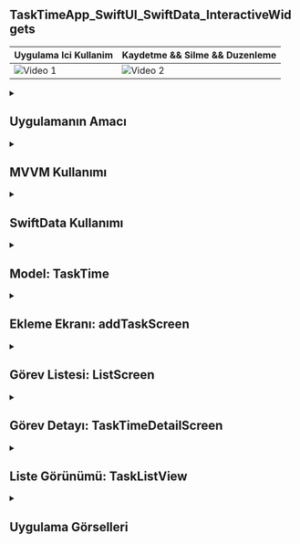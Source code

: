 ## TaskTimeApp_SwiftUI_SwiftData_InteractiveWidgets
| Uygulama Ici Kullanim | Kaydetme && Silme && Duzenleme|
|---------|---------|
| ![Video 1](https://github.com/user-attachments/assets/3a8ccbbb-cff3-44cb-9289-e946d367f7f3) | ![Video 2](https://github.com/user-attachments/assets/0b5414a5-edae-4965-a1f3-6537f84b8190) | 


 <details>
    <summary><h2>Uygulamanın Amacı </h2></summary>
    Proje Amacı
   TaskTime uygulaması, kullanıcıların günlük görevlerini düzenlemelerine ve bu görevler için belirli bir saat ve dakika seçmelerine olanak tanıyan bir görev takip aracıdır. Uygulamanın başlıca özellikleri:
   Görev Ekleme: Kullanıcılar, bir görev adı ve zaman belirterek yeni görevler ekleyebilir.
   Görev Listeleme: Ana ekranda kullanıcıya tüm görevler saat ve dakika bilgileriyle birlikte listelenir.
   Görev Güncelleme: Eklenen görevler düzenlenebilir. Zaman, görev adı veya tamamlanma durumu değiştirilebilir.
   Görev Silme: Kullanıcı, listeden gereksiz gördüğü görevleri kaldırabilir.
   Tamamlanma Durumu: Görevlerin tamamlanıp tamamlanmadığını işaretleyerek kullanıcı organize bir şekilde görevlerini takip edebilir
  </details>  



  <details>
    <summary><h2>MVVM Kullanımı</h2></summary>
    TaskTime uygulaması, Model-View-ViewModel (MVVM) tasarım desenini kullanarak geliştirilmiştir. Bu yaklaşım, SwiftUI'nin reaktif yapısıyla uyumlu bir şekilde çalışarak kodun daha okunabilir, test edilebilir ve sürdürülebilir olmasını sağlar:
    Model:
    Uygulamanın veri yapısıdır. Bu projede, TaskTime modeli görev adı, saat, dakika ve tamamlanma durumu gibi bilgileri içerir. Ayrıca, bu model SwiftData kullanılarak cihazda kalıcı olarak saklanır.
    View:
    Kullanıcı arayüzünden sorumludur. addTaskScreen, ListScreen ve TaskTimeDetailScreen gibi ekranlar, kullanıcıya veri girişini ve görüntülemesini sağlar. View, yalnızca ViewModel'den gelen veriyi gösterir.
    ViewModel:
    İş mantığını ve veri işleme süreçlerini yönetir. Bu proje SwiftData'nın otomatik veri yönetimi özelliklerini kullandığı için ViewModel katmanı minimal tutulmuş, veri yönetimi büyük ölçüde SwiftData’ya bırakılmıştır. Ancak, TaskListView gibi bileşenler veri sorgulama ve filtreleme işlemlerini içerir.
    MVVM kullanımı, arayüzün yeniden kullanılabilir bileşenler olarak oluşturulmasını ve iş mantığının kullanıcı arayüzünden ayrılmasını sağlar. Bu da hem test edilebilirlik hem de uzun vadede kolay bakım sağlar
    
  </details> 
  
  <details>
    <summary><h2>SwiftData Kullanımı</h2></summary>
    SwiftData, Apple’ın CoreData’dan daha sade ve modern bir veri yönetim çerçevesi olarak tanıtılmıştır. Bu projede SwiftData, görevlerin cihazda kalıcı olarak saklanmasını sağlamak için kullanılmıştır:
    Model Annotation (@Model):
    @Model kullanılarak TaskTime sınıfı otomatik olarak veri tabanı tarafından tanınır ve SwiftData ile ilişkilendirilir.
    Veri Kaydetme:
    Kullanıcı yeni bir görev eklediğinde context.insert() kullanılarak model veritabanına eklenir.
    Veri Güncelleme:
    Görev güncelleme işlemleri doğrudan model üzerinde gerçekleştirilir ve ardından context.save() çağrısıyla değişiklikler kaydedilir.
    Veri Silme:
    context.delete() ile seçilen görev veritabanından kaldırılır.
    SwiftData'nın basit ve deklaratif yapısı, veri yönetimi işlemlerini hem geliştirici hem de performans açısından daha verimli hale getirir. Bu proje, SwiftData'nın sunduğu bu avantajlardan faydalanarak cihazda hızlı ve güvenilir veri yönetimi sağlamaktadır
    
  </details> 


  <details>
    <summary><h2>Model: TaskTime</h2></summary>
    Amaç: TaskTime, bir görev ve saat bilgilerini içeren bir veri modelidir.
    SwiftData Kullanımı: @Model ile işaretlenerek SwiftData ile kalıcı veri yönetimi sağlanmıştır.
    Özellikler:
    id: Her göreve özel benzersiz bir kimlik (UUID).
    task: Görev adı.
    saat ve dakika: Görevin saati ve dakikası.
    isDone: Görevin tamamlanma durumu
    
    ```
    import Foundation
    import SwiftData

    @Model
    final class TaskTime: Identifiable {
    var id: String = UUID().uuidString
    var task: String
    var saat: Int
    var dakika: Int
    var isDone: Bool = false
    
    init(task: String, saat: Int, dakika: Int, isDone: Bool) {
        self.task = task
        self.saat = saat
        self.dakika = dakika
        self.isDone = isDone
    }
    }




    ```
  </details> 


  <details>
    <summary><h2>Ekleme Ekranı: addTaskScreen</h2></summary>
    Amaç: Kullanıcıdan görev adı, saat ve dakika bilgilerini alarak yeni bir TaskTime kaydı oluşturur.
    Form Validasyonu: Görev adı boş bırakıldığında "Kaydet" butonu devre dışı kalır.
    SwiftData Entegrasyonu: context.insert() ve context.save() kullanılarak veri yerel olarak saklanır.
    Saat ve Dakika Seçimi: Tekerlek stili Picker kullanılmıştır.
    
    ```
    struct addTaskScreen: View {
    @Environment(\.modelContext) private var context
    @Environment(\.dismiss) private var dismiss
    
    @State private var task: String = ""
    @State private var selectedSaat: Int = 0
    @State private var selectedDakika: Int = 0
    
    let saat = Array(0...23)
    let dakika = Array(0...59)
    
    private var isFormValid: Bool {
        !task.trimmingCharacters(in: .whitespaces).isEmpty
    }
    
    var body: some View {
        NavigationStack {
            Form {
                TextField(text: $task) {
                    Text("Task")
                }
                VStack {
                    Text("Seçilen Zaman: \(formattedTime)")
                        .font(.headline)
                        .padding()
                    
                    HStack {
                        Picker("Saat", selection: $selectedSaat) {
                            ForEach(saat, id: \.self) { hour in
                                Text("\(hour) saat").tag(hour)
                            }
                        }
                        .pickerStyle(WheelPickerStyle())
                        .frame(width: 100, height: 150)
                        .clipped()
                        
                        Text(":")
                            .font(.largeTitle)
                        
                        Picker("Dakika", selection: $selectedDakika) {
                            ForEach(dakika, id: \.self) { minute in
                                Text("\(minute) dakika").tag(minute)
                            }
                        }
                        .pickerStyle(WheelPickerStyle())
                        .frame(width: 125, height: 150)
                        .clipped()
                    }
                    .padding()
                }
            }
            .navigationTitle("TaskTime")
            .toolbar {
                ToolbarItem(placement: .topBarLeading) {
                    Button("Geri Dön") { dismiss() }
                }
                ToolbarItem(placement: .topBarTrailing) {
                    Button("Kaydet") {
                        let taskTime = TaskTime(task: task, saat: selectedSaat, dakika: selectedDakika, isDone: false)
                        context.insert(taskTime)
                        do {
                            try context.save()
                        } catch {
                            print(error.localizedDescription)
                        }
                        dismiss()
                    }
                    .disabled(!isFormValid)
                }
            }
        }
    }
    
    var formattedTime: String {
        String(format: "%02d:%02d", selectedSaat, selectedDakika)
    }
    }


    ```
  </details> 


  <details>
    <summary><h2>Görev Listesi: ListScreen</h2></summary>
    Amaç: Kullanıcının mevcut görevlerini görüntüleyebileceği bir liste ekranıdır.
    Veri Sorgulama: @Query ile TaskTime verileri alınır ve göreve göre sıralanır.
    Ekleme: "Ekle" butonuyla addTaskScreen ekranı açılır.
    
    ```
    struct ListScreen: View {
    @Query(sort: \TaskTime.task, order: .forward) private var taskTime: [TaskTime]
    @State private var isAddTaskTimePresented: Bool = false
    
    var body: some View {
        TaskListView(taskTimes: taskTime)
            .toolbar {
                ToolbarItem(placement: .topBarTrailing) {
                    Button("Ekle") {
                        isAddTaskTimePresented = true
                    }
                }
            }
            .sheet(isPresented: $isAddTaskTimePresented) {
                NavigationStack {
                    addTaskScreen()
                }
            }
    }
   }






    ```
  </details> 

  

  
  <details>
    <summary><h2>Görev Detayı: TaskTimeDetailScreen</h2></summary>
     Amaç: Görev detaylarını düzenlemek ve güncellemek için kullanılır.
     Veri Güncelleme: taskTime üzerindeki değişiklikler context.save() ile kaydedilir.
     Durum Güncelleme: Kullanıcı görevi "Yapıldı" veya "Yapılmadı" olarak işaretleyebilir.
    
    ```
    struct TaskTimeDetailScreen: View {
    @Environment(\.modelContext) private var context
    @Environment(\.dismiss) private var dismiss
    
    @State private var task: String = ""
    @State private var selectedSaat: Int = 0
    @State private var selectedDakika: Int = 0
    @State var completionStatus: Bool = false
    
    let taskTime: TaskTime
    
    var body: some View {
        Form {
            TextField(text: $task) {
                Text("Task")
            }
            VStack {
                Text("Seçilen Zaman: \(formattedTime)")
                    .font(.headline)
                    .padding()
                
                HStack {
                    Picker("Saat", selection: $selectedSaat) {
                        ForEach(Array(0...23), id: \.self) { Text("\($0) saat").tag($0) }
                    }
                    .pickerStyle(WheelPickerStyle())
                    .frame(width: 100, height: 150)
                    .clipped()
                    
                    Text(":").font(.largeTitle)
                    
                    Picker("Dakika", selection: $selectedDakika) {
                        ForEach(Array(0...59), id: \.self) { Text("\($0) dakika").tag($0) }
                    }
                    .pickerStyle(WheelPickerStyle())
                    .frame(width: 125, height: 150)
                    .clipped()
                }
                .padding()
                
                Picker("Görev Durumu", selection: $completionStatus) {
                    Text("Yapılmadı").tag(false)
                    Text("Yapıldı").tag(true)
                }
                .pickerStyle(SegmentedPickerStyle())
                .padding()
                
                Button("Güncelle") {
                    taskTime.task = task
                    taskTime.saat = selectedSaat
                    taskTime.dakika = selectedDakika
                    taskTime.isDone = completionStatus
                    do {
                        try context.save()
                    } catch {
                        print(error.localizedDescription)
                    }
                    dismiss()
                }
                .font(.title2)
                .padding()
            }
            .onAppear {
                task = taskTime.task
                selectedSaat = taskTime.saat
                selectedDakika = taskTime.dakika
                completionStatus = taskTime.isDone
            }
        }
    }
    
    var formattedTime: String {
        String(format: "%02d:%02d", selectedSaat, selectedDakika)
    }
    }



    ```
  </details> 


  <details>
    <summary><h2>Liste Görünümü: TaskListView</h2></summary>
     Amaç: Görev listesini görüntüler ve kullanıcıya görev detaylarına gitme veya silme imkanı tanır.
     Silme İşlemi: context.delete() ile veri silinir ve ardından kaydedilir.
    
    ```
    struct TaskListView: View {
    let taskTimes: [TaskTime]
    @Environment(\.modelContext) private var context
    
    var body: some View {
        List {
            ForEach(taskTimes) { taskTime in
                NavigationLink(value: taskTime) {
                    HStack {
                        Text(taskTime.task)
                            .strikethrough(taskTime.isDone, color: .red)
                            .font(.title3)
                        Spacer()
                        Text("\(taskTime.saat):\(taskTime.dakika)")
                    }
                }
            }
            .onDelete { indexSet in
                indexSet.forEach { index in
                    let selectedTask = taskTimes[index]
                    context.delete(selectedTask)
                    do {
                        try context.save()
                    } catch {
                        print(error.localizedDescription)
                    }
                }
            }
        }
        .navigationDestination(for: TaskTime.self) { taskTime in
            TaskTimeDetailScreen(taskTime: taskTime)
        }
    }
    }




    ```
  </details>

<details>
    <summary><h2>Uygulama Görselleri </h2></summary>
    
    
 <table style="width: 100%;">
    <tr>
        <td style="text-align: center; width: 16.67%;">
            <h4 style="font-size: 14px;">Ana Ekran Task Listeleme</h4>
            <img src="https://github.com/user-attachments/assets/2a31ba7e-52a7-49e8-8ad5-e7b07de54384" style="width: 100%; height: auto;">
        </td>
        <td style="text-align: center; width: 16.67%;">
            <h4 style="font-size: 14px;">Task Ekleme</h4>
            <img src="https://github.com/user-attachments/assets/4a28ce76-2096-455d-9189-ab02e6070d61" style="width: 100%; height: auto;">
        </td>
      <td style="text-align: center; width: 16.67%;">
            <h4 style="font-size: 14px;">Task Duzenleme</h4>
            <img src="https://github.com/user-attachments/assets/713e551f-ce9b-4f0d-8aa8-728959b51077" style="width: 100%; height: auto;">
        </td>
      <td style="text-align: center; width: 16.67%;">
            <h4 style="font-size: 14px;">Task Silme</h4>
            <img src="https://github.com/user-attachments/assets/605c55e6-8fe7-4833-93db-1edc99e53b04" style="width: 100%; height: auto;">
        </td>
    </tr>
</table>
  </details> 
